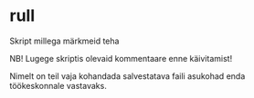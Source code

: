 # rull
Skript millega märkmeid teha

NB! Lugege skriptis olevaid kommentaare enne käivitamist!

Nimelt on teil vaja kohandada salvestatava faili asukohad enda töökeskonnale vastavaks.
